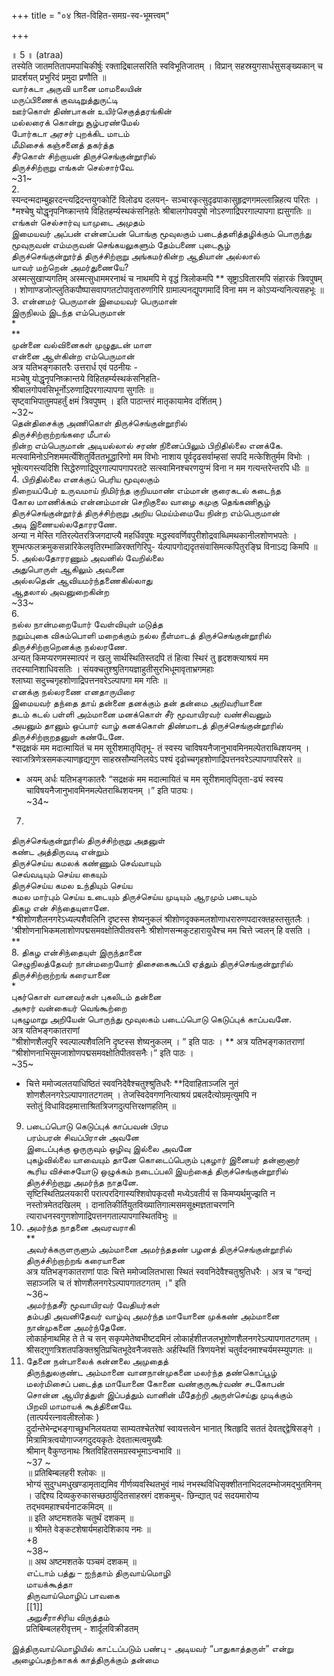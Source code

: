+++
title = "०४ श्रित-विहित-समग्र-स्व-भूमत्त्वम्"

+++

॥ 5 ॥ (atraa)   
तस्येति जातमतितापमपाचिकीर्षुः रक्ताद्रिबालसरिति स्वविभूतिजातम् । विप्रान् सहस्रयुगसार्धसुसङ्ख्यकान् च प्रादर्शयत् प्रभुरिदं प्रमुदा प्रणौति ॥   
வார்கடா அருவி யானை மாமலையின்   
மருப்பிணைக் குவடிறுத்துருட்டி   
ஊர்கொள் திண்பாகன் உயிர்செகுத்தரங்கின்   
மல்லரைக் கொன்று சூழ்பரண்மேல்   
போர்கடா அரசர் புறக்கிட மாடம்   
மீமிசைக் கஞ்சனைத் தகர்த்த   
சீர்கொள் சிற்றாயன் திருச்செங்குன்றூரில்   
திருச்சிற்றாறு எங்கள் செல்சார்வே.   
~31~   
2.   
स्यन्दन्मदाम्बुझरदन्त्यद्रिदन्तयुगकोटिं विलोढ्य दलयन्- सञ्चारकृत्सुदृढपाकासुहृद्रणगमल्लान्निहत्य परितः । *मश्चेषु योद्धृनृपनिष्क्रान्तये विहितहर्म्यस्थकंसनिहतेः श्रीबालगोपवपुषो नोऽरुणाद्रिपरगाल्पापगा ह्यसुगतिः ॥   
எங்கள் செல்சார்வு யாமுடை அமுதம்   
இமையவர் அப்பன் என்னப்பன் பொங்கு மூவுலகும் படைத்தளித்தழிக்கும் பொருந்து மூவுருவன் எம்மருவன் செங்கயலுகளும் தேம்பணை புடைசூழ்   
திருச்செங்குன்றூர்த் திருச்சிற்றாறு அங்கமர்கின்ற ஆதியான் அல்லால்   
யாவர் மற்றென் அமர்துணையே?   
अस्मत्सुखाप्यगतिम् अस्मत्सुधाममरनाथं च नाथमपि मे वृद्धं त्रिलोकमपि ** सृष्ट्राऽवितारमपि संहारकं त्रिवपुषम् । शोणाण्डजोत्प्लुतिकपौष्पासवापगतटोपावृतारुणगिरि ग्रामाल्पनद्युपगमादिं विना मम न कोऽप्यन्यनित्यसहभूः ॥   
3. என்னமர் பெருமான் இமையவர் பெருமான்   
இருநிலம் இடந்த எம்பெருமான்   
*   
**   
முன்னை வல்வினைகள் முழுதுடன் மாள   
என்னை ஆள்கின்ற எம்பெருமான்   
अत्र यतिभङ्गकातरैः उत्तरार्ध एवं पठनीयः -   
मञ्चेषु योद्धृनृपनिष्क्रान्तये विहितहर्म्यस्थकंसनिहति-   
श्रीबालगोपवसिभूर्नोऽरुणाद्रिपरगाल्पापगा सुगतिः ॥   
सृष्ट्वाभिपातुमपहर्तुं क्षमं त्रिवपुषम् । इति पाठान्तरं मातृकायामेव दर्शितम् )   
~32~   
தென்திசைக்கு அணிகொள் திருச்செங்குன்றூரில்   
திருச்சிற்றாற்றங்கரை மீபால்   
நின்ற எம்பெருமான் அடியல்லால் சரண் நினைப்பிலும் பிறிதில்லை எனக்கே.   
मत्स्वामिनोऽनिशममर्त्येशितुर्विततभूद्धारिणो मम विभोः नाशाय पूर्वदृढसर्वाम्हसां सपदि मत्केशितुर्मम विभोः । भूषेत्यगस्त्यदिशि सिद्धेरुणाद्रिपुरगाल्पापगापरतटे सत्स्वामिनश्चरणयुग्मं विना न मम गत्यन्तरेन्तरपि धीः ॥   
4. பிறிதில்லை எனக்குப் பெரிய மூவுலகும்   
நிறையப்பேர் உருவமாய் நிமிர்ந்த குறியமாண் எம்மான் குரைகடல் கடைந்த   
கோல மாணிக்கம் என்னம்மான் செறிகுலை வாழை கமுகு தெங்கணிசூழ்   
திருச்செங்குன்றூர்த் திருச்சிற்றாறு அறிய மெய்ம்மையே நின்ற எம்பெருமான்   
அடி இணையல்லதோரரணே.   
अन्या न मेस्ति गतिरल्पेतरत्रिजगदाप्त्यै महर्धिवपुषः मद्धस्ववर्णिवपुरीशोद्रवाब्धिमथकानीलशोणभपतेः । शुम्भत्फलक्रमुकसन्नारिकेलवृतिरम्भाळिरक्तगिरिपु- र्यल्पापगोद्यदृतसंवासिमत्कपितुरङ्घ्रि विनाऽद्य किमपि ॥   
5. அல்லதோரரணும் அவனில் வேறில்லை   
அதுபொருள் ஆகிலும் அவனை   
அல்லதென் ஆவியமர்ந்தணைகில்லாது   
ஆதலால் அவனுறைகின்ற   
~33~   
6.   
நல்ல நான்மறையோர் வேள்வியுள் மடுத்த   
நறும்புகை விசும்பொளி மறைக்கும் நல்ல நீள்மாடத் திருச்செங்குன்றூரில்   
திருச்சிற்றாறெனக்கு நல்லரணே.   
अन्यत् किमप्यरणमस्मात्परं न खलु सार्थस्थितिस्तदपि तं हित्वा स्थिरं तु हृदशक्त्याश्रयं मम तदस्यानिशाधिवसतिः । संयक्चतुश्श्रुतिगयज्ञाहुतीसुरभिधूमावृताभ्रगमहाः   
श्लाघ्या सदुच्चगृहशोणाद्रिपत्तनवरेऽल्पापगा मम गतिः ॥   
எனக்கு நல்லரணை எனதாருயிரை   
இமையவர் தந்தை தாய் தன்னை தனக்கும் தன் தன்மை அறிவரியானை   
தடம் கடல் பள்ளி அம்மானை மனக்கொள் சீர் மூவாயிரவர் வண்சிவனும்   
அயனும் தானும் ஒப்பார் வாழ் கனக்கொள் திண்மாடத் திருச்செங்குன்றூரில்   
திருச்சிற்றாறதனுள் கண்டேனே.   
*सद्रक्षकं मम मदात्मायितं च मम सूरीशमातृपितृभू- तं स्वस्य चाविषयनैजानुभावमिनमल्पेतराब्धिशयनम् ।   
स्वाजत्रिणेत्रसमकल्याणहृद्यगुण साहस्रसौम्यनिलयेऽ पश्यं दृढोच्चगृहशोणाद्रिपत्तनवरेऽल्पापगापरिसरे ॥   
* अयम् अर्धः यतिभङ्गकातरैः “सद्रक्षकं मम मदात्मायितं च मम सूरीशमातृपितृता-ढ्यं स्वस्य चाविषयनैजानुभावमिनमल्पेतराब्धिशयनम् ।” इति पाठ्यः।   
~34~   
7.   
திருச்செங்குன்றூரில் திருச்சிற்றாறு அதனுள்   
கண்ட அத்திருவடி என்றும்   
திருச்செய்ய கமலக் கண்ணும் செவ்வாயும்   
செவ்வடியும் செய்ய கையும்   
திருச்செய்ய கமல உந்தியும் செய்ய   
கமல மார்பும் செய்ய உடையும் திருச்செய்ய முடியும் ஆரமும் படையும்   
திகழ என் சிந்தையுளானே.   
*श्रीशोणशैलनगरेऽध्यल्पशैवलिनि दृष्टस्स शेष्यनुकलं श्रीशोणदृक्कमलशोणाधरारुणपदारक्तहस्तसुतलैः ।   
'श्रीशोणनाभिकमलाशोणपद्मसमवक्षोतिपीतवसनैः श्रीशोणसन्मकुटहारायुधैश्च मम चित्ते ज्वलन् हि वसति ।   
**   
8. திகழ என்சிந்தையுள் இருந்தானை   
செழுநிலத்தேவர் நான்மறையோர் திசைகைகூப்பி ஏத்தும் திருச்செங்குன்றூரில்   
திருச்சிற்றாற்றங் கரையானை   
*   
புகர்கொள் வானவர்கள் புகலிடம் தன்னை   
அசுரர் வன்கையர் வெங்கூற்றை   
புகழுமாறு அறியேன் பொருந்து மூவுலகம் படைப்பொடு கெடுப்புக் காப்பவனே.   
अत्र यतिभङ्गकातराणां   
“श्रीशोणशैलपुरि स्वल्पाल्पशैवलिनि दृष्टस्स शेष्यनुकलम् । ” इति पाठः । ** अत्र यतिभङ्गकातराणां   
“श्रीशोणनाभिसुमजाशोणपद्मसमवक्षोतिपीतवसनैः।” इति पाठः ।   
~35~   
* चित्ते ममोज्वलतयाधिष्ठितं स्ववनिदेवैश्चतुश्श्रुतिधरैः **दिवाहिताञ्जलि नुतं शोणशैलनगरेऽल्पापगातटगतम् । तेजस्विदेवगणनित्याश्रयं प्रबलदैत्योग्रमृत्युमपि न   
स्तोतुं विधाविदहमात्ताश्रितत्रिजगदुत्पत्तिरक्षणहतिम् ॥   
9. படைப்பொடு கெடுப்புக் காப்பவன் பிரம   
பரம்பரன் சிவப்பிரான் அவனே   
இடைப்புக்கு ஓருருவும் ஒழிவு இல்லை அவனே   
புகழ்வில்லை யாவையும் தானே கொடைப்பெரும் புகழார் இனையர் தன்னானார்   
கூரிய விச்சையோடு ஒழுக்கம் நடைப்பலி இயற்கைத் திருச்செங்குன்றூரில்   
திருச்சிற்றாறு அமர்ந்த நாதனே.   
सृष्टिस्थितिप्रलयकारी परात्परदिगास्यश्शिवोपकृदसौ मध्येऽवतीर्य स किमप्यर्थमुज्झति न नस्तोत्रमेतदखिलम् । दानातिकीर्तियुतविख्यातिगात्मसमसूक्ष्मज्ञताचरणनि त्याराधनस्वगुणशोणाद्रिपत्तनगताल्पापगास्थितविभुः ॥   
10. அமர்ந்த நாதனை அவரவராகி   
**   
அவர்க்கருளருளும் அம்மானை அமர்ந்ததண் பழனத் திருச்செங்குன்றூரில்   
திருச்சிற்றாற்றங் கரையானை   
अत्र यतिभङ्गकातराणां पाठः चित्ते ममोज्वलितभासा स्थितं स्ववनिदेवैश्चतुश्रुतिधरैः । अत्र च “वन्द्यं सहाञ्जलि च तं शोणशैलनगरेऽल्पापगातटगतम् ।" इति   
~36~   
அமர்ந்தசீர் மூவாயிரவர் வேதியர்கள்   
தம்பதி அவனிதேவர் வாழ்வு அமர்ந்த மாயோனை முக்கண் அம்மானை   
நான்முகனை அமர்ந்தேனே.   
लोकार्हनाथमिह ते ते च सन् सकृपमेतेष्वभीष्टदमिनं लोकार्हशीतजलभूशोणशैलनगरेऽल्पापगातटगतम् । श्रीसद्गुणत्रिशतपङिक्तश्रुतिप्रचितभूदेवनैजवसतेः अर्हस्थितिं त्रिणयनेशं चतुर्वदनमाश्चर्यमस्म्युपगतः ॥   
11. தேனை நன்பாலைக் கன்னலை அமுதைத்   
திருந்துலகுண்ட அம்மானை வானநான்முகனை மலர்ந்த தண்கொப்பூழ்   
மலர்மிசைப் படைத்த மாயோனை கோனை வண்குருகூர்வண் சடகோபன்   
சொன்ன ஆயிரத்துள் இப்பத்தும் வானின் மீதேற்றி அருள்செய்து முடிக்கும்   
பிறவி மாமாயக் கூத்தினையே.   
(तात्पर्यरत्नावलीश्लोकः )   
दुर्दान्तेभेन्द्रभङ्गाच्छुभनिलयतया साम्यतश्चेतरेषां स्वायत्तत्वेन भानात् श्रितहृदि सततं देवतद्द्द्वेषिसङ्गे । मित्रामित्रत्वयोगाज्जगदुदयकृतेः देवतात्मत्वमुख्यैः   
श्रीमान् वैकुण्ठनाथः श्रितविहितसमग्रस्वभूमाऽन्वभावि ॥   
~37 ~   
॥ प्रतिबिम्बलहरी श्लोकः ॥   
भोग्यं सुदुग्धमधुखण्डामृताद्यमिव गीर्णव्यवस्थितभुवं नाथं नभस्थविधिसृक्शीतनाभिदलदम्भोजमद्भुतमिनम् । उद्दिश्य दिव्यकुरुकासच्छठार्युदितसाहस्रगं दशकमुच्- छिन्द्यात् पदं सदयमारोप्य तद्भवमहाश्चर्यनाटकमिदम् ॥   
॥ इति अष्टमशतके चतुर्थं दशकम् ॥   
॥ श्रीमते वेङ्कटशेषार्यमहादेशिकाय नमः ॥   
+8   
~38~   
॥ अथ अष्टमशतके पञ्चमं दशकम् ॥   
எட்டாம் பத்து – ஐந்தாம் திருவாய்மொழி   
மாயக்கூத்தா   
திருவாய்மொழிப் பாவகை   
[[1]]  
அறுசீராசிரிய விருத்தம்   
प्रतिबिम्बलहरीवृत्तम् - शार्दूलविक्रीडतम्   

இத்திருவாய்மொழியில் காட்டப்படும் பண்பு - அடியவர் “பாதுகாத்தருள்” என்று அழைப்பதற்காகக் காத்திருக்கும் தன்மை   

